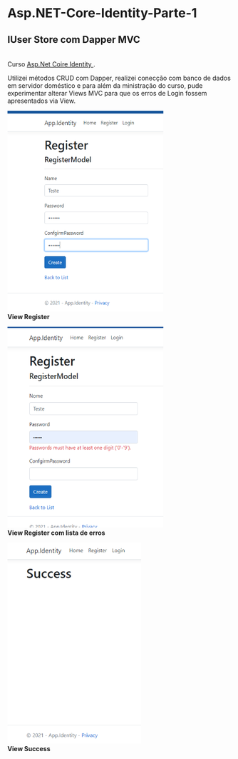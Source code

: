 <!Doctype HTML>
<html>
  <head>
  <h1>Asp.NET-Core-Identity-Parte-1</h1>
  </head>
      <body>
        <h2>IUser Store com Dapper MVC</h2>
          <br>Curso <a href=https://www.udemy.com/course/aspnet-core-identity/> Asp.Net Coire Identity </a>.</br>
          </p>
          Utilizei métodos CRUD com Dapper, realizei conecção com banco de dados em servidor doméstico e para além da ministração do curso, pude experimentar
          alterar Views MVC para que os erros de Login fossem apresentados via View.
          </p>
          <img src="https://github.com/IngrithReis/Asp.NET-Core-Identity-Parte-1/blob/master/screenshot/Registro.PNG" height ="450" width ="350"> 
          <footer><strong> View Register</strong></footer>
          </p>
          <img src="https://github.com/IngrithReis/Asp.NET-Core-Identity-Parte-1/blob/master/screenshot/errosLista.PNG" height ="450" width ="350"> 
          <footer><strong> View Register com lista de erros</strong></footer>
          </p>
          <img src="https://github.com/IngrithReis/Asp.NET-Core-Identity-Parte-1/blob/master/screenshot/sucess.PNG" height ="450" width ="300"> 
          <footer><strong> View Success</strong></footer>
      </body>
</htm>





